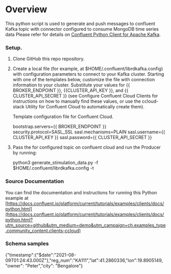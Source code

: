 # Overview
  
This python script is used to generate and push messages to confluent Kafka topic with connector configured to consume MongoDB time series data 
Please refer for details on [Confluent Python Client for Apache Kafka](https://github.com/confluentinc/confluent-kafka-python).

### Setup.
1. Clone GitHub this repo repository.

2. Create a local file (for example, at $HOME/.confluent/librdkafka.config) with configuration parameters to connect to your Kafka cluster. Starting with one of the templates below, customize the file with connection information to your cluster. Substitute your values for {{ BROKER_ENDPOINT }}, {{CLUSTER_API_KEY }}, and {{ CLUSTER_API_SECRET }} (see Configure Confluent Cloud Clients for instructions on how to manually find these values, or use the ccloud-stack Utility for Confluent Cloud to automatically create them).
    
    Template configuration file for Confluent Cloud.


    bootstrap.servers={{ BROKER_ENDPOINT }}
    security.protocol=SASL_SSL
    sasl.mechanisms=PLAIN
    sasl.username={{ CLUSTER_API_KEY }}
    sasl.password={{ CLUSTER_API_SECRET }}
   
   

3. Pass the <topic configured> for  configured topic on confluent cloud and run the Producer by running:


    python3 generate_stimulation_data.py   -f $HOME/.confluent/librdkafka.config -t <topic configured>

### Source Documentation

You can find the documentation and instructions for running this Python example at [https://docs.confluent.io/platform/current/tutorials/examples/clients/docs/python.html](https://docs.confluent.io/platform/current/tutorials/examples/clients/docs/python.html?utm_source=github&utm_medium=demo&utm_campaign=ch.examples_type.community_content.clients-ccloud)

### Schema samples
{"timestamp":{"$date":"2021-08-09T01:24:43.000Z"},"reg_num":"KA111","lat":41.2860336,"lon":19.8905149, "owner": "Peter","city": "Bengalore"}


